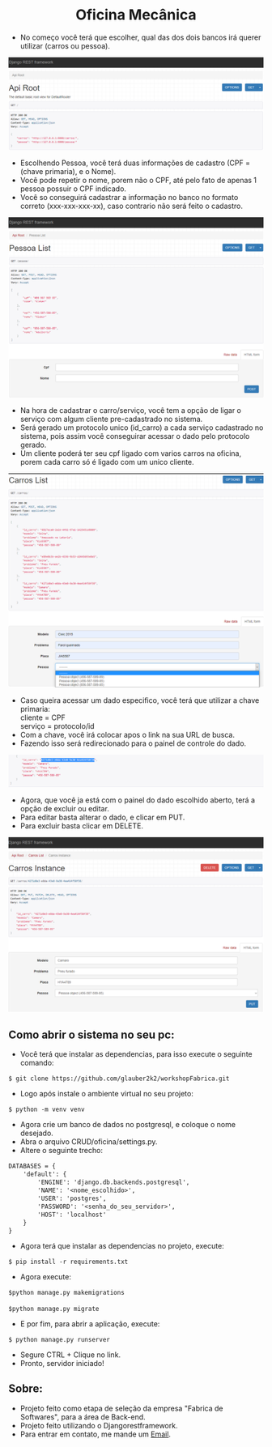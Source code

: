 <h1 align="center">Oficina Mecânica</h1>

- No começo você terá que escolher, qual das dos dois bancos irá querer utilizar (carros ou pessoa).

<img src="https://github.com/glauber2k2/workshopFabrica/blob/ProjetoSeleção/tela1.png" >

- Escolhendo Pessoa, você terá duas informações de cadastro (CPF = (chave primaria), e o Nome).
- Você pode repetir o nome, porem não o CPF, até pelo fato de apenas 1 pessoa possuir o CPF indicado.
- Você so conseguirá cadastrar a informação no banco no formato correto (xxx-xxx-xxx-xx), caso contrario não será feito o cadastro.

<img src="https://github.com/glauber2k2/workshopFabrica/blob/ProjetoSeleção/tela2.png">

- Na hora de cadastrar o carro/serviço, você tem a opção de ligar o serviço com algum cliente pre-cadastrado no sistema.
- Será gerado um protocolo unico (id_carro) a cada serviço cadastrado no sistema, pois assim você conseguirar acessar o dado pelo protocolo gerado.
- Um cliente poderá ter seu cpf ligado com varios carros na oficina, porem cada carro só é ligado com um unico cliente.

<img src="https://github.com/glauber2k2/workshopFabrica/blob/ProjetoSeleção/tela3.png">

- Caso queira acessar um dado especifico, você terá que utilizar a chave primaria: </br>
cliente = CPF </br>
serviço = protocolo/id
- Com a chave, você irá colocar apos o link na sua URL de busca.
- Fazendo isso será redirecionado para o painel de controle do dado.

<img src="https://github.com/glauber2k2/workshopFabrica/blob/ProjetoSeleção/tela4.png">

- Agora, que você ja está com o painel do dado escolhido aberto, terá a opção de excluir ou editar.
- Para editar basta alterar o dado, e clicar em PUT.
- Para excluir basta clicar em DELETE.

<img src="https://github.com/glauber2k2/workshopFabrica/blob/ProjetoSeleção/tela5.png">

## Como abrir o sistema no seu pc:

- Você terá que instalar as dependencias, para isso execute o seguinte comando:
```
$ git clone https://github.com/glauber2k2/workshopFabrica.git
```
- Logo após instale o ambiente virtual no seu projeto:
```
$ python -m venv venv
```
- Agora crie um banco de dados no postgresql,  e coloque o nome desejado.
- Abra o arquivo CRUD/oficina/settings.py.
- Altere o seguinte trecho:
```
DATABASES = {
    'default': {
        'ENGINE': 'django.db.backends.postgresql',
        'NAME': '<nome_escolhido>',
        'USER': 'postgres',
        'PASSWORD': '<senha_do_seu_servidor>',
        'HOST': 'localhost'
    }
}
```
- Agora terá que instalar as dependencias no projeto, execute:
```
$ pip install -r requirements.txt
```
- Agora execute:
```
$python manage.py makemigrations

$python manage.py migrate
```
- E por fim, para abrir a aplicação, execute:
```
$ python manage.py runserver
```
- Segure CTRL + Clique no link.
- Pronto, servidor iniciado!

## Sobre:

- Projeto feito como etapa de seleção da empresa "Fabrica de Softwares", para a área de Back-end.
- Projeto feito utilizando o Djangorestframework.
- Para entrar em contato, me mande um <a href="mailto:devglaubermonteiro@gmail.com">Email</a>.
